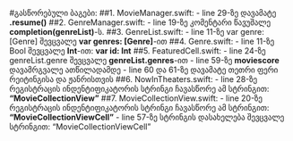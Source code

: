 #გასწორებული ბაგები:
##1. MovieManager.swift: 
    - line 29-ზე დავამატე **.resume()**
##2. GenreManager.swift:
    - line 19-ზე კომენტარი წავუშალე **completion(genreList)**-ს.
##3. GenreList.swift:
    - line 11-ზე var genre: [Genre] შევცვალე **var genres: [Genre]**-ით
##4. Genre.swift:
    - line 11-ზე Bool შევცვალე **Int**-ით: **var id: Int**
##5. FeaturedCell.swift:
    - line 24-ზე genreList.genre შევცვალე **genreList.genres**-ით
    - line 59-ზე **moviescore** დავამრგვალე ათწილადამდე
    - line 60 და 61-ზე დავამატე თეთრი ფერი რეიტინგისა და ჟანრისთვის
##6. NowInTheaters.swift: 
    - line 28-ზე რეგისტრაცის ინდენტიფიკატორის სტრინგი ჩავასწორე ამ სტრინგით: **“MovieCollectionView”**
##7. MovieCollectionView.swift:
    - line 20-ზე რეგისტრაცის ინდენტიფიკატორის სტრინგი ჩავასწორე ამ სტრინგით: **“MovieCollectionViewCell”**
    - line 57-ზე სტრინგის დასახელება შევცვალე სტრინგით: “MovieCollectionViewCell” 
